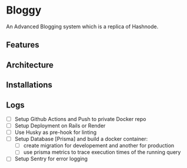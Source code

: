 # Bloggy

An Advanced Blogging system which is a replica of Hashnode.

## Features

## Architecture

## Installations

## Logs

- [ ] Setup Github Actions and Push to private Docker repo
- [ ] Setup Deployment on Rails or Render
- [ ] Use Husky as pre-hook for linting
- [ ] Setup Database [Prisma] and build a docker container:
  - [ ] create migration for developement and another for production
  - [ ] use prisma metrics to trace execution times of the running query
- [ ] Setup Sentry for error logging

